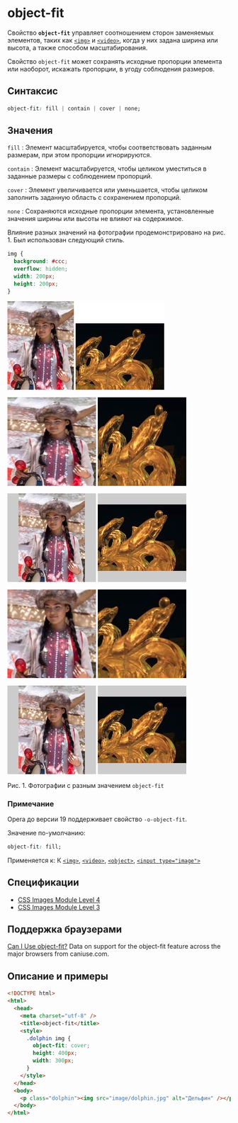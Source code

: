 # object-fit

Свойство **`object-fit`** управляет соотношением сторон заменяемых элементов, таких как [`<img>`](../html/img.md) и [`<video>`](../html/video.md), когда у них задана ширина или высота, а также способом масштабирования.

Свойство `object-fit` может сохранять исходные пропорции элемента или наоборот, искажать пропорции, в угоду соблюдения размеров.

## Синтаксис

```css
object-fit: fill | contain | cover | none;
```

## Значения

`fill`
: Элемент масштабируется, чтобы соответствовать заданным размерам, при этом пропорции игнорируются.

`contain`
: Элемент масштабируется, чтобы целиком уместиться в заданные размеры с соблюдением пропорций.

`cover`
: Элемент увеличивается или уменьшается, чтобы целиком заполнить заданную область с сохранением пропорций.

`none`
: Сохраняются исходные пропорции элемента, установленные значения ширины или высоты не влияют на содержимое.

Влияние разных значений на фотографии продемонстрировано на рис. 1. Был использован следующий стиль.

```css
img {
  background: #ccc;
  overflow: hidden;
  width: 200px;
  height: 200px;
}
```

![Исходные изображения](css_fit-object-src.jpg)

![fill](css_fit-object-fill.jpg)

![contain](css_fit-object-contain.jpg)

![cover](css_fit-object-cover.jpg)

![none](css_fit-object-none.jpg)

Рис. 1. Фотографии с разным значением `object-fit`

### Примечание

Opera до версии 19 поддерживает свойство `-o-object-fit`.

Значение по-умолчанию:

```css
object-fit: fill;
```

Применяется к: К [`<img>`](../html/img.md), [`<video>`](../html/video.md), [`<object>`](../html/object.md), [`<input type="image">`](../html/input.md)

## Спецификации

- [CSS Images Module Level 4](https://drafts.csswg.org/css-images-4/#the-object-fit)
- [CSS Images Module Level 3](https://drafts.csswg.org/css-images-3/#the-object-fit)

## Поддержка браузерами

<p class="ciu_embed" data-feature="object-fit" data-periods="future_1,current,past_1,past_2">
  <a href="http://caniuse.com/#feat=object-fit">Can I Use object-fit?</a> Data on support for the object-fit feature across the major browsers from caniuse.com.
</p>

## Описание и примеры

```html
<!DOCTYPE html>
<html>
  <head>
    <meta charset="utf-8" />
    <title>object-fit</title>
    <style>
      .dolphin img {
        object-fit: cover;
        height: 400px;
        width: 300px;
      }
    </style>
  </head>
  <body>
    <p class="dolphin"><img src="image/dolphin.jpg" alt="Дельфин" /></p>
  </body>
</html>
```
